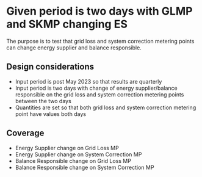 # Given period is two days with GLMP and SKMP changing ES

The purpose is to test that grid loss and system correction metering points can change energy supplier and balance
responsible.

## Design considerations

- Input period is post May 2023 so that results are quarterly
- Input period is two days with change of energy supplier/balance responsible on the grid loss and system correction
  metering points between the two days
- Quantities are set so that both grid loss and system correction metering point have values both days

## Coverage

- Energy Supplier change on Grid Loss MP
- Energy Supplier change on System Correction MP
- Balance Responsible change on Grid Loss MP
- Balance Responsible change on System Correction MP
